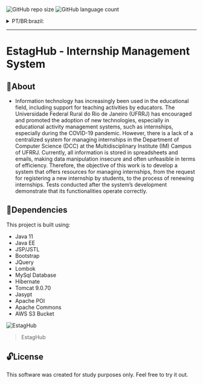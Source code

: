 ![GitHub repo size](https://img.shields.io/github/repo-size/AlianPro/EstagHub)
![GitHub language count](https://img.shields.io/github/languages/count/AlianPro/EstagHub)

<details id="pt">
  <summary>PT/BR:brazil:</summary>
  
  # EstagHub - Sistema de Gerenciamento de Estágio

## :page_with_curl:Sobre
- A tecnologia da informação tem sido cada vez mais utilizada na área educacional, incluindo o apoio às atividades de ensino pelos docentes. A Universidade Federal Rural do Rio de Janeiro (UFRRJ) tem incentivado e promovido a adoção de novas tecnologias, especialmente em sistemas de gerenciamento de atividades educacionais, como o estágio, principalmente durante o período da pandemia da COVID-19. No entanto, há a falta de um sistema centralizado para o controle de estágios no Departamento de Ciência da Computação (DCC) do Campus Instituto Multidisciplinar (IM) da UFRRJ. Atualmente, todas as informações são armazenadas em planilhas eletrônicas e e-mails, o que torna a manipulação dos dados insegura e muitas vezes inviável em termos de eficiência. Sendo assim, o objetivo deste trabalho visa desenvolver um sistema que ofereça recursos para o gerenciamento dos estágios, desde a solicitação do registro do cadastro de um novo estágio pelos(as) discentes, até o processo de renovação dos estágios. Os testes realizados após o desenvolvimento do sistema demonstraram que suas funcionalidades operam corretamente.

## :bookmark_tabs:Dependências

Este projeto é construido usando:

- Java 11
- Java EE
- JSP/JSTL
- Bootstrap
- JQuery
- Lombok
- MySql Database
- Hibernate
- Tomcat 9.0.70
- Jasypt
- Apache POI
- Apache Commons
- AWS S3 Bucket

![EstagHub](https://github.com/AlianPro/EstagHub/assets/13512651/941acf25-94c3-40f7-8b9f-9162591a5496)
>EstagHub

## :unlock:Licença 

Este software foi criado apenas para fins de estudo. Sinta-se à vontade para experimentar. 

</details>

---
  
# EstagHub - Internship Management System

## :page_with_curl:About
- Information technology has increasingly been used in the educational field, including support for teaching activities by educators. The Universidade Federal Rural do Rio de Janeiro (UFRRJ) has encouraged and promoted the adoption of new technologies, especially in educational activity management systems, such as internships, especially during the COVID-19 pandemic. However, there is a lack of a centralized system for managing internships in the Department of Computer Science (DCC) at the Multidisciplinary Institute (IM) Campus of UFRRJ. Currently, all information is stored in spreadsheets and emails, making data manipulation insecure and often unfeasible in terms of efficiency. Therefore, the objective of this work is to develop a system that offers resources for managing internships, from the request for registering a new internship by students, to the process of renewing internships. Tests conducted after the system’s development demonstrate that its functionalities operate correctly.

## :bookmark_tabs:Dependencies

This project is built using:

- Java 11
- Java EE
- JSP/JSTL
- Bootstrap
- JQuery
- Lombok
- MySql Database
- Hibernate
- Tomcat 9.0.70
- Jasypt
- Apache POI
- Apache Commons
- AWS S3 Bucket

![EstagHub](https://github.com/AlianPro/EstagHub/assets/13512651/941acf25-94c3-40f7-8b9f-9162591a5496)
>EstagHub

## :unlock:License 

This software was created for study purposes only. Feel free to try it out.
